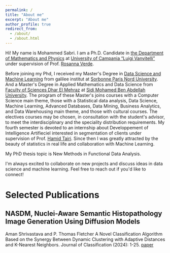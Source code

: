 ```yaml
---
permalink: /
title: "About me"
excerpt: "About me"
author_profile: true
redirect_from: 
  - /about/
  - /about.html
---
```


Hi! My name is Mohammed Sabri. I am a Ph.D. Candidate in [the Department of Mathematics and Physics](https://www.matfis.unicampania.it/) at [University of Campania “Luigi Vanvitelli”](https://international.unicampania.it/index.php/en/) under supervision of Prof. [Rosanna Verde](https://www.researchgate.net/profile/Rosanna_Verde).

Before joining my Phd, I received my Master's Degree in [Data Science and Machine Learning](https://lipn.univ-paris13.fr/~bennani/Web_Master_Info/Master_Info_EID2_Anglais.html) from galilee institut at [Sorbonne Paris Nord University](https://galilee.univ-paris13.fr/). And a Master's Degree in Applied Mathematics and Data Science from [Faculty of Sciences Dhar El Mehraz](http://www.fsdmfes.ac.ma/) at [Sidi Mohamed Ben Abdellah University](http://www.usmba.ac.ma/~usmba2/). The program of these Master's joins courses with a Computer Science main theme, those with a Statistical data analysis, Data Science, Machine Learning, Advanced Databases, Data Mining, Business Analytics, and Data Warehousing main theme, and those with cultural courses. The electives courses may be chosen, in consultation with the student's advisor, to meet the interdisciplinary  and the speciality distribution requirements. My fourth semester is devoted to an internship about Developpement of Intelligence Artifieciel interested in segmentation of clients under supervision of Prof. [Hamid Tairi](https://scholar.google.fr/citations?user=eBF5ZcwAAAAJ&hl=fr). Since then I was greatly attracted by the beauty of statistics in real life and collaboration with Machine Learning.

My PhD thesis topic is New Methods in Functional Data Analysis.


I'm always excited to collaborate on new projects and discuss ideas in data science and machine learning. Feel free to reach out if you'd like to connect!

# Selected Publications

## NASDM, Nuclei-Aware Semantic Histopathology Image Generation Using Diffusion Models
Aman Shrivastava and P. Thomas Fletcher
A Novel Classification Algorithm Based on the Synergy Between Dynamic Clustering with Adaptive Distances and K-Nearest Neighbors. Journal of Classification (2024): 1-25.
[paper](https://link.springer.com/article/10.1007/s00357-024-09471-5)
